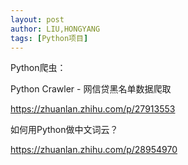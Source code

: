 ```yaml
---
layout: post
author: LIU,HONGYANG
tags: [Python项目]
---
```




Python爬虫：

Python Crawler - 网信贷黑名单数据爬取

https://zhuanlan.zhihu.com/p/27913553



如何用Python做中文词云？

https://zhuanlan.zhihu.com/p/28954970
